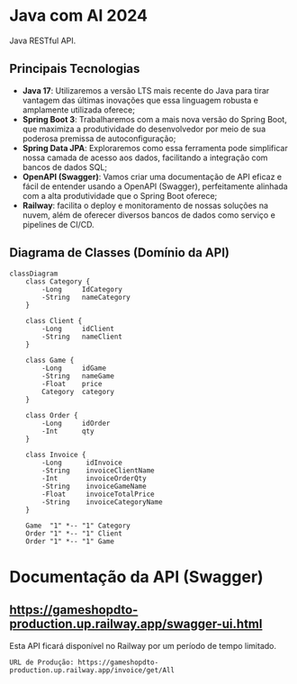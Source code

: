 # Java com AI 2024

Java RESTful API.

## Principais Tecnologias
 - **Java 17**: Utilizaremos a versão LTS mais recente do Java para tirar vantagem das últimas inovações que essa linguagem robusta e amplamente utilizada oferece;
 - **Spring Boot 3**: Trabalharemos com a mais nova versão do Spring Boot, que maximiza a produtividade do desenvolvedor por meio de sua poderosa premissa de autoconfiguração;
 - **Spring Data JPA**: Exploraremos como essa ferramenta pode simplificar nossa camada de acesso aos dados, facilitando a integração com bancos de dados SQL;
 - **OpenAPI (Swagger)**: Vamos criar uma documentação de API eficaz e fácil de entender usando a OpenAPI (Swagger), perfeitamente alinhada com a alta produtividade que o Spring Boot oferece;
 - **Railway**: facilita o deploy e monitoramento de nossas soluções na nuvem, além de oferecer diversos bancos de dados como serviço e pipelines de CI/CD.


## Diagrama de Classes (Domínio da API)

```mermaid
classDiagram
    class Category {
        -Long     IdCategory
        -String   nameCategory
    }
    
    class Client {
        -Long     idClient
        -String   nameClient
    }
    
    class Game {
        -Long     idGame
        -String   nameGame
        -Float    price
        Category  category
    }
    
    class Order {
        -Long     idOrder
        -Int      qty
    }
    
    class Invoice {
        -Long      idInvoice
        -String    invoiceClientName
        -Int       invoiceOrderQty
        -String    invoiceGameName
        -Float     invoiceTotalPrice
        -String    invoiceCategoryName
    }
    
    Game  "1" *-- "1" Category      
    Order "1" *-- "1" Client
    Order "1" *-- "1" Game
```

# Documentação da API (Swagger)
## https://gameshopdto-production.up.railway.app/swagger-ui.html

Esta API ficará disponível no Railway por um período de tempo limitado. 


    URL de Produção: https://gameshopdto-production.up.railway.app/invoice/get/All
